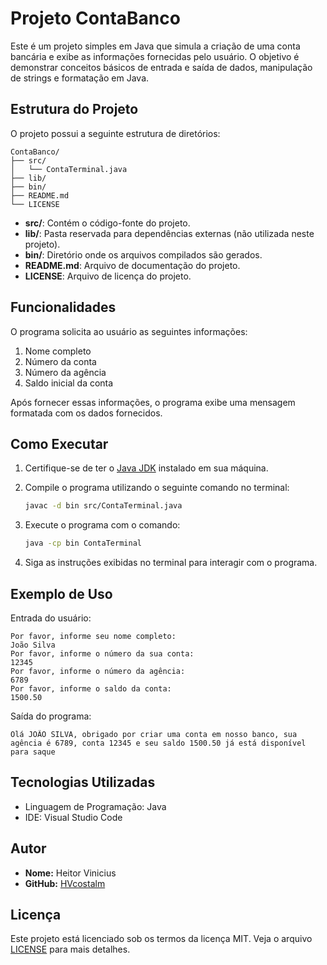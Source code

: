# Projeto ContaBanco

Este é um projeto simples em Java que simula a criação de uma conta bancária e exibe as informações fornecidas pelo usuário. O objetivo é demonstrar conceitos básicos de entrada e saída de dados, manipulação de strings e formatação em Java.

## Estrutura do Projeto

O projeto possui a seguinte estrutura de diretórios:

```
ContaBanco/
├── src/
│   └── ContaTerminal.java
├── lib/
├── bin/
├── README.md
└── LICENSE
```

- **src/**: Contém o código-fonte do projeto.
- **lib/**: Pasta reservada para dependências externas (não utilizada neste projeto).
- **bin/**: Diretório onde os arquivos compilados são gerados.
- **README.md**: Arquivo de documentação do projeto.
- **LICENSE**: Arquivo de licença do projeto.

## Funcionalidades

O programa solicita ao usuário as seguintes informações:

1. Nome completo
2. Número da conta
3. Número da agência
4. Saldo inicial da conta

Após fornecer essas informações, o programa exibe uma mensagem formatada com os dados fornecidos.

## Como Executar

1. Certifique-se de ter o [Java JDK](https://www.oracle.com/java/technologies/javase-jdk-downloads.html) instalado em sua máquina.
2. Compile o programa utilizando o seguinte comando no terminal:

   ```bash
   javac -d bin src/ContaTerminal.java
   ```

3. Execute o programa com o comando:

   ```bash
   java -cp bin ContaTerminal
   ```

4. Siga as instruções exibidas no terminal para interagir com o programa.

## Exemplo de Uso

Entrada do usuário:

```
Por favor, informe seu nome completo:
João Silva
Por favor, informe o número da sua conta:
12345
Por favor, informe o número da agência:
6789
Por favor, informe o saldo da conta:
1500.50
```

Saída do programa:

```
Olá JOÃO SILVA, obrigado por criar uma conta em nosso banco, sua agência é 6789, conta 12345 e seu saldo 1500.50 já está disponível para saque
```

## Tecnologias Utilizadas

- Linguagem de Programação: Java
- IDE: Visual Studio Code

## Autor

- **Nome:** Heitor Vinicius 
- **GitHub:** [HVcostalm](https://github.com/HVcostalm)

## Licença

Este projeto está licenciado sob os termos da licença MIT. Veja o arquivo [LICENSE](LICENSE) para mais detalhes.
